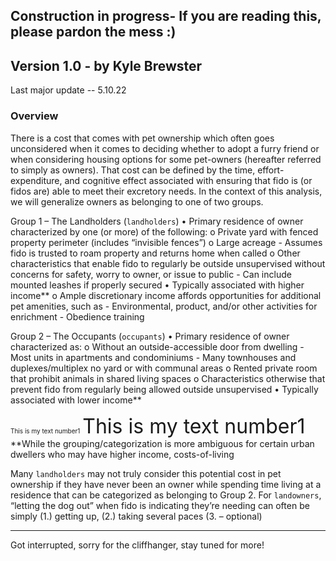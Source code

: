 ## Construction in progress-  If you are reading this, please pardon the mess :)

## Version 1.0 - by Kyle Brewster
Last major update -- 5.10.22

### Overview
There is a cost that comes with pet ownership which often goes unconsidered when it comes to deciding whether to adopt a furry friend or when considering housing options for some pet-owners (hereafter referred to simply as owners). That cost can be defined by the time, effort-expenditure, and cognitive effect associated with ensuring that fido is (or fidos are) able to meet their excretory needs. In the context of this analysis, we will generalize owners as belonging to one of two groups.

Group 1 – The Landholders (`landholders`) 
  •	Primary residence of owner characterized by one (or more) of the following:
      o	Private yard with fenced property perimeter (includes “invisible fences”)
      o	Large acreage
        -	Assumes fido is trusted to roam property and returns home when called
o	Other characteristics that enable fido to regularly be outside unsupervised without concerns for safety, worry to owner, or issue to public
        -	Can include mounted leashes if properly secured
  •	Typically associated with higher income**
      o	Ample discretionary income affords opportunities for additional pet amenities, such as
        -	Environmental, product, and/or other activities for enrichment
        -	Obedience training
        
Group 2 – The Occupants (`occupants`)
   •	Primary residence of owner characterized as:
      o	Without an outside-accessible door from dwelling
          -	Most units in apartments and condominiums
          -	Many townhouses and duplexes/multiplex no yard or with communal areas
      o	Rented private room that prohibit animals in shared living spaces
      o	Characteristics otherwise that prevent fido from regularly being allowed outside unsupervised
   •	Typically associated with lower income**

<font size="1"> This is my text number1</font>
<font size="6"> This is my text number1</font>
**While the grouping/categorization is more ambiguous for certain urban dwellers who may have higher income, costs-of-living 


Many ` landholders ` may not truly consider this potential cost in pet ownership if they have never been an owner while spending time living at a residence that can be categorized as belonging to Group 2. For `landowners`, “letting the dog out” when fido is indicating they’re needing can often be simply (1.) getting up, (2.) taking several paces (3. – optional) 

----------------------

Got interrupted, sorry for the cliffhanger, stay tuned for more! 
